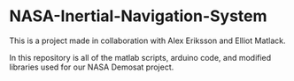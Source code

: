# NASA-Inertial-Navigation-System
This is a project made in collaboration with Alex Eriksson and Elliot Matlack.


In this repository is all of the matlab scripts, arduino code, and modified libraries used for our NASA Demosat project. 
